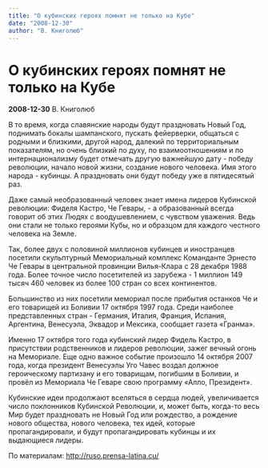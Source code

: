 ```yaml
---
title: "О кубинских героях помнят не только на Кубе"
date: "2008-12-30"
author: "В. Книголюб"
---
```


# О кубинских героях помнят не только на Кубе

**2008-12-30** В. Книголюб

В то время, когда славянские народы будут праздновать Новый Год, поднимать бокалы шампанского, пускать фейерверки, общаться с родными и близкими, другой народ, далекий по территориальным показателям, но очень близкий по духу, по взаимоотношениям и по интернационализму будет отмечать другую важнейшую дату - победу революции, начало новой жизни, создание нового человека. Имя этого народа - кубинцы. А праздновать они будут победу уже в пятидесятый раз.

Даже самый необразованный человек знает имена лидеров Кубинской революции: Фиделя Кастро, Че Гевары, - а образованный всегда говорит об этих Людях с воодушевлением, с чувством уважения. Ведь они стали не только героями Кубы, но и образцом для каждого честного человека на Земле.

Так, более двух с половиной миллионов кубинцев и иностранцев посетили скульптурный Мемориальный комплекс Команданте Эрнесто Че Гевары в центральной провинции Вилья-Клара с 28 декабря 1988 года. Более точное число посетителей из зарубежа - 1 миллион 149 тысяч 460 человек из более 100 стран со всех континентов.

Большинство из них посетили мемориал после прибытия останков Че и его товарищей из Боливии 17 октября 1997 года. Среди наиболее представленных стран - Германия, Италия, Франция, Испания, Аргентина, Венесуэла, Эквадор и Мексика, сообщает газета «Гранма».

Именно 17 октября того года кубинский лидер Фидель Кастро, в присутствии родственников и лидеров революции, зажег вечный огонь на Мемориале. Еще одно важное событие произошло 14 октября 2007 года, когда президент Венесуэлы Уго Чавес воздал должное героическому партизану  и его товарищам, погибшим  в Боливии, и провёл из Мемориала Че Геваре свою программу «Алло, Президент».

Кубинские идеи продолжают вселяться в сердца людей, увеличивается число поклонников Кубинской Революции, и, может быть, когда-то весь Мир будет праздновать не Новый Год или рождество, а рождение нового общества, нового человека, тех идей, которые пропагандировали, и будут пропагандировать кубинцы и их выдающиеся лидеры.

По материалам: http://ruso.prensa-latina.cu/